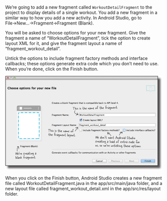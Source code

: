 We’re going to add a new fragment called `WorkoutDetailFragment` to the project to display details of a single workout. You add a new fragment in a similar way to how you add a new activity. In Android Studio, go to File→New...→Fragment→Fragment (Blank).

You will be asked to choose options for your new fragment. Give the fragment a name of “WorkoutDetailFragment”, tick the option to create layout XML for it, and give the fragment layout a name of “fragment_workout_detail”. 

Untick the options to include fragment factory methods and interface callbacks; these options generate extra code which you don’t need to use. When you’re done, click on the Finish button.

![](.guides/img/7.png)


When you click on the Finish button, Android Studio creates a new fragment file called WorkoutDetailFragment.java in the app/src/main/java folder, and a new layout file called fragment_workout_detail.xml in the app/src/res/layout folder.